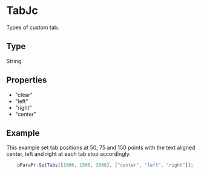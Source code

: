 # TabJc

Types of custom tab.

## Type

String

## Properties

- "clear" 
- "left" 
- "right" 
- "center"

## Example

This example set tab positions at 50, 75 and 150 points with the text aligned center, left and right at each tab stop accordingly.

```javascript
	oParaPr.SetTabs([1000, 1500, 3000], ["center", "left", "right"]);
```